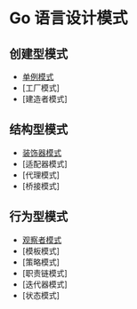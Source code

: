 # Go 语言设计模式

## 创建型模式
- [单例模式](singleton/singleton.md)
- [工厂模式]
- [建造者模式]

## 结构型模式
- [装饰器模式](decorator/decorator.md)
- [适配器模式]
- [代理模式]
- [桥接模式]

## 行为型模式
- [观察者模式](observer/observer.md)
- [模板模式]
- [策略模式]
- [职责链模式]
- [迭代器模式]
- [状态模式]